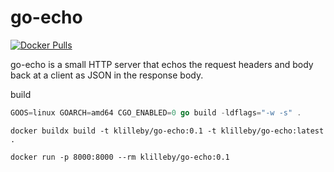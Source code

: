 go-echo
=======

[![Docker Pulls](https://img.shields.io/docker/pulls/klilleby/go-echo.svg)](https://hub.docker.com/r/klilleby/go-echo/)

go-echo is a small HTTP server that echos the request headers and body back at a client as JSON in the response body.

build

```go
GOOS=linux GOARCH=amd64 CGO_ENABLED=0 go build -ldflags="-w -s" .
```

```docker
docker buildx build -t klilleby/go-echo:0.1 -t klilleby/go-echo:latest .
```

```docker
docker run -p 8000:8000 --rm klilleby/go-echo:0.1
```